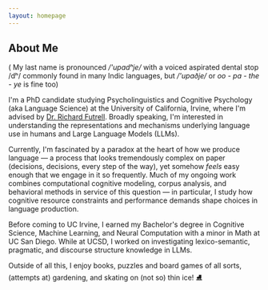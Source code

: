 ```yaml
---
layout: homepage
---
```


## About Me

( My last name is pronounced  */'upadʰje/* with a voiced aspirated dental stop /dʰ/ commonly found in many Indic languages, but */'upaðje/* or *oo - pa - the - ye* is fine too) 

I'm a PhD candidate studying Psycholinguistics and Cognitive Psychology (aka Language Science) at the University of California, Irvine, where I'm advised by [Dr. Richard Futrell](https://www.socsci.uci.edu/~rfutrell/). Broadly speaking, I'm interested in understanding the representations and mechanisms underlying language use in humans and Large Language Models (LLMs). 

Currently, I'm fascinated by a paradox at the heart of how we produce language — a process that looks tremendously complex on paper (decisions, decisions, every step of the way), yet somehow *feels* easy enough that we engage in it so frequently. Much of my ongoing work combines computational cognitive modeling, corpus analysis, and behavioral methods in service of this question — in particular, I study how cognitive resource constraints and performance demands shape choices in language production. 

Before coming to UC Irvine, I earned my Bachelor's degree in Cognitive Science, Machine Learning, and Neural Computation with a minor in Math at UC San Diego. While at UCSD, I worked on investigating lexico-semantic, pragmatic, and discourse structure knowledge in LLMs. 

Outside of all this, I enjoy books, puzzles and board games of all sorts, (attempts at) gardening, and skating on (not so) thin ice! ⛸️
